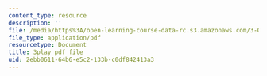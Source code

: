 ```yaml
---
content_type: resource
description: ''
file: /media/https%3A/open-learning-course-data-rc.s3.amazonaws.com/3-091sc-introduction-to-solid-state-chemistry-fall-2010/2ebb061164b6e5c2133bc0df842413a3_56d9qcsHGwE.pdf
file_type: application/pdf
resourcetype: Document
title: 3play pdf file
uid: 2ebb0611-64b6-e5c2-133b-c0df842413a3
---
```

